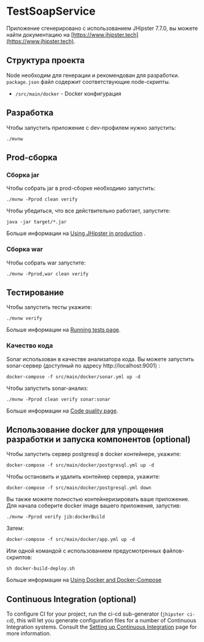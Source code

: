 # TestSoapService

Приложение сгенерировано с использованием JHipster 7.7.0, 
вы можете найти документацию на [https://www.jhipster.tech](https://www.jhipster.tech).

## Структура проекта

Node необходим для генерации и рекомендован для разработки. 
`package.json` файл содержит соответствующие node-скрипты.

- `/src/main/docker` - Docker конфигурация

## Разработка

Чтобы запустить приложение с dev-профилем нужно запустить:

```
./mvnw
```


## Prod-сборка

### Сборка jar

Чтобы собрать jar в prod-сборке необходимо запустить:

```
./mvnw -Pprod clean verify
```

Чтобы убедиться, что все действительно работает, запустите:

```
java -jar target/*.jar
```

Больше информации на [Using JHipster in production][] .

### Сборка war

Чтобы собрать war запустите:

```
./mvnw -Pprod,war clean verify
```

## Тестирование

Чтобы запустить тесты укажите:

```
./mvnw verify
```

Больше информации на [Running tests page][].

### Качество кода

Sonar использован в качестве анализатора кода. Вы можете запустить sonar-сервер
(доступный по адресу http://localhost:9001) :

```
docker-compose -f src/main/docker/sonar.yml up -d
```
Чтобы запустить sonar-анализ:

```
./mvnw -Pprod clean verify sonar:sonar
```

Больше информации на [Code quality page][].

## Использование docker для упрощения разработки и запуска компонентов (optional)


Чтобы запустить сервер postgresql в docker контейнере, укажите:

```
docker-compose -f src/main/docker/postgresql.yml up -d
```

Чтобы остановить и удалить контейнер сервера, укажите:

```
docker-compose -f src/main/docker/postgresql.yml down
```

Вы также можете полностью контейнеризировать ваше приложение.
Для начала соберите docker image вашего приложения, запустив:

```
./mvnw -Pprod verify jib:dockerBuild
```

Затем:

```
docker-compose -f src/main/docker/app.yml up -d
```

Или одной командой с использованием предусмотренных файлов-скриптов:
```
sh docker-build-deploy.sh
```

Больше информации на [Using Docker and Docker-Compose][]

## Continuous Integration (optional)

To configure CI for your project, run the ci-cd sub-generator (`jhipster ci-cd`), this will let you generate configuration files for a number of Continuous Integration systems. Consult the [Setting up Continuous Integration][] page for more information.

[jhipster homepage and latest documentation]: https://www.jhipster.tech
[jhipster 7.7.0 archive]: https://www.jhipster.tech
[doing microservices with jhipster]: https://www.jhipster.tech/microservices-architecture/
[using jhipster in development]: https://www.jhipster.tech/development/
[using docker and docker-compose]: https://www.jhipster.tech/docker-compose
[using jhipster in production]: https://www.jhipster.tech/production/
[running tests page]: https://www.jhipster.tech/running-tests/
[code quality page]: https://www.jhipster.tech/code-quality/
[setting up continuous integration]: https://www.jhipster.tech/setting-up-ci/
[node.js]: https://nodejs.org/
[npm]: https://www.npmjs.com/
